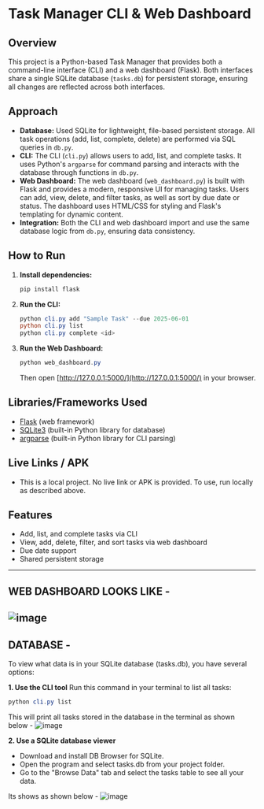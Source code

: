 # Task Manager CLI & Web Dashboard

## Overview
This project is a Python-based Task Manager that provides both a command-line interface (CLI) and a web dashboard (Flask). Both interfaces share a single SQLite database (`tasks.db`) for persistent storage, ensuring all changes are reflected across both interfaces.

## Approach
- **Database:** Used SQLite for lightweight, file-based persistent storage. All task operations (add, list, complete, delete) are performed via SQL queries in `db.py`.
- **CLI:** The CLI (`cli.py`) allows users to add, list, and complete tasks. It uses Python's `argparse` for command parsing and interacts with the database through functions in `db.py`.
- **Web Dashboard:** The web dashboard (`web_dashboard.py`) is built with Flask and provides a modern, responsive UI for managing tasks. Users can add, view, delete, and filter tasks, as well as sort by due date or status. The dashboard uses HTML/CSS for styling and Flask's templating for dynamic content.
- **Integration:** Both the CLI and web dashboard import and use the same database logic from `db.py`, ensuring data consistency.

## How to Run
1. **Install dependencies:**
   ```powershell
   pip install flask
   ```
2. **Run the CLI:**
   ```powershell
   python cli.py add "Sample Task" --due 2025-06-01
   python cli.py list
   python cli.py complete <id>
   ```
3. **Run the Web Dashboard:**
   ```powershell
   python web_dashboard.py
   ```
   Then open [http://127.0.0.1:5000/](http://127.0.0.1:5000/) in your browser.

## Libraries/Frameworks Used
- [Flask](https://flask.palletsprojects.com/) (web framework)
- [SQLite3](https://docs.python.org/3/library/sqlite3.html) (built-in Python library for database)
- [argparse](https://docs.python.org/3/library/argparse.html) (built-in Python library for CLI parsing)

## Live Links / APK
- This is a local project. No live link or APK is provided. To use, run locally as described above.

## Features
- Add, list, and complete tasks via CLI
- View, add, delete, filter, and sort tasks via web dashboard
- Due date support
- Shared persistent storage

---
## WEB DASHBOARD LOOKS LIKE -
![image](https://github.com/user-attachments/assets/5e1baf10-4602-4273-92f4-a8fec008f836)
---

## DATABASE -
To view what data is in your SQLite database (tasks.db), you have several options:

**1. Use the CLI tool**
Run this command in your terminal to list all tasks:
```powershell
python cli.py list
```
This will print all tasks stored in the database in the terminal as shown below -
![image](https://github.com/user-attachments/assets/7e709939-f598-46bc-8440-767da77c7b0a)

**2. Use a SQLite database viewer**

- Download and install DB Browser for SQLite.
- Open the program and select tasks.db from your project folder.
- Go to the "Browse Data" tab and select the tasks table to see all your data.

Its shows as shown below -
![image](https://github.com/user-attachments/assets/d59eee1f-f42c-4a42-bd29-3b1a7eef434c)


